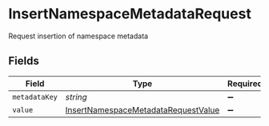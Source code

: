 # InsertNamespaceMetadataRequest

Request insertion of namespace metadata


## Fields

| Field                                                                                             | Type                                                                                              | Required                                                                                          | Description                                                                                       |
| ------------------------------------------------------------------------------------------------- | ------------------------------------------------------------------------------------------------- | ------------------------------------------------------------------------------------------------- | ------------------------------------------------------------------------------------------------- |
| `metadataKey`                                                                                     | *string*                                                                                          | :heavy_minus_sign:                                                                                | N/A                                                                                               |
| `value`                                                                                           | [InsertNamespaceMetadataRequestValue](../../models/shared/insertnamespacemetadatarequestvalue.md) | :heavy_minus_sign:                                                                                | N/A                                                                                               |